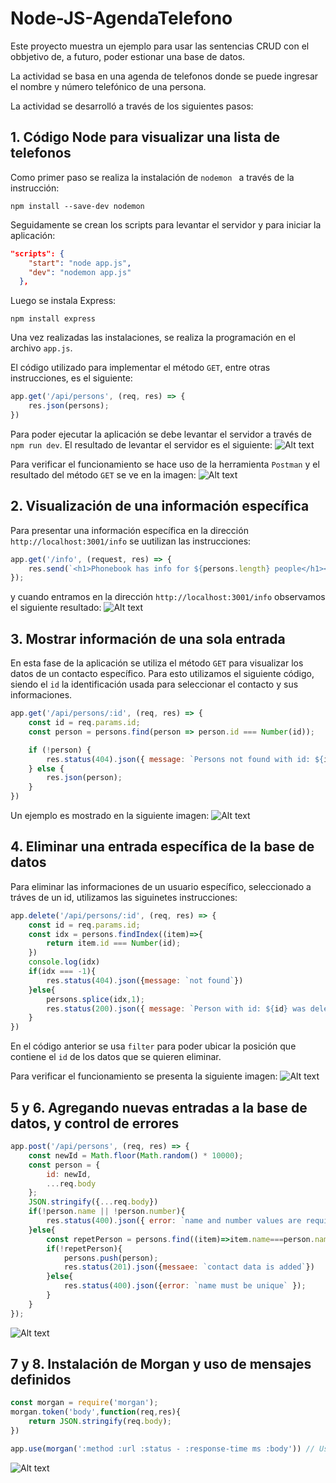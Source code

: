 # Node-JS-AgendaTelefono

Este proyecto muestra un ejemplo para usar las sentencias CRUD con el obbjetivo de, a futuro, poder estionar una base de datos.

La actividad se basa en una agenda de telefonos donde se puede ingresar el nombre y número telefónico de una persona.

La actividad se desarrolló a través de los siguientes pasos:

## 1. Código Node para visualizar una lista de telefonos
Como primer paso se realiza la instalación de `nodemon ` a través de la instrucción:
```wsl
npm install --save-dev nodemon
```

Seguidamente se crean los scripts para levantar el servidor y para iniciar la aplicación:

```json
"scripts": {
    "start": "node app.js",
    "dev": "nodemon app.js"
  },
```
Luego se instala Express:
```wsl
npm install express
```

Una vez realizadas las instalaciones, se realiza la programación en el archivo `app.js`.

El código utilizado para implementar el método `GET`, entre otras instrucciones, es el siguiente:
```js
app.get('/api/persons', (req, res) => {
    res.json(persons);
})
```

Para poder ejecutar la aplicación se debe levantar el servidor a través de `npm run dev`. El resultado de levantar el servidor es el siguiente:
![Alt text](/figures/npm_run_dev.jpg "npm run dev")

Para verificar el funcionamiento se hace uso de la herramienta `Postman` y el resultado del método `GET` se ve en la imagen:
![Alt text](/figures/GET_lista_contactos.jpg "método GET")

## 2. Visualización de una información específica
Para presentar una información específica en la dirección `http://localhost:3001/info` se uutilizan las instrucciones:
```js
app.get('/info', (request, res) => {
    res.send(`<h1>Phonebook has info for ${persons.length} people</h1><p>${new Date()}</p>`);
});
```
y cuando entramos en la dirección `http://localhost:3001/info` observamos el siguiente resultado:
![Alt text](/figures/GET_informacion_especifica.jpg "info especifica")

## 3. Mostrar información de una sola entrada
En esta fase de la aplicación se utiliza el método `GET` para visualizar los datos de un contacto específico. Para esto utilizamos el siguiente código, siendo el `id` la identificación usada para seleccionar el contacto y sus informaciones.
```js
app.get('/api/persons/:id', (req, res) => {
    const id = req.params.id;
    const person = persons.find(person => person.id === Number(id));

    if (!person) {
        res.status(404).json({ message: `Persons not found with id: ${id}` });
    } else {
        res.json(person);
    }
})
```
Un ejemplo es mostrado en la siguiente imagen:
![Alt text](/figures/GET_ID_contacto.jpg "get id")

## 4. Eliminar una entrada específica de la base de datos
Para eliminar las informaciones de un usuario específico, seleccionado a tráves de un id, utilizamos las siguinetes instrucciones:
```js
app.delete('/api/persons/:id', (req, res) => {
    const id = req.params.id;
    const idx = persons.findIndex((item)=>{
        return item.id === Number(id);
    })
    console.log(idx)
    if(idx === -1){
        res.status(404).json({message: `not found`})
    }else{
        persons.splice(idx,1);
        res.status(200).json({ message: `Person with id: ${id} was deleted` });
    }
})
```
En el código anterior se usa `filter` para poder ubicar la posición que contiene el `id` de los datos que se quieren eliminar. 

Para verificar el funcionamiento se presenta la siguiente imagen:
![Alt text](/figures/DELETE.jpg "delete id")

## 5 y 6. Agregando nuevas entradas a la base de datos, y control de errores

```js
app.post('/api/persons', (req, res) => {
    const newId = Math.floor(Math.random() * 10000);
    const person = {
        id: newId,
        ...req.body
    };
    JSON.stringify({...req.body})   
    if(!person.name || !person.number){
        res.status(400).json({ error: `name and number values are required` });
    }else{
        const repetPerson = persons.find((item)=>item.name===person.name);
        if(!repetPerson){
            persons.push(person);
            res.status(201).json({messaee: `contact data is added`})
        }else{
            res.status(400).json({error: `name must be unique` });
        }
    }
});
```
![Alt text](/figures/POST_y_control_errores.jpg "post")


## 7 y 8. Instalación de Morgan y uso de mensajes definidos
```js
const morgan = require('morgan');
morgan.token('body',function(req,res){
    return JSON.stringify(req.body);
})

app.use(morgan(':method :url :status - :response-time ms :body')) // Usando morgan para interceptar la aplicación.
```
 ![Alt text](/figures/MORGAN.jpg "post")
